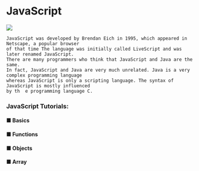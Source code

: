 # JavaScript

![](https://www.jstips.co/assets/images/jstips-animation.gif)

    JavaScript was developed by Brendan Eich in 1995, which appeared in Netscape, a popular browser 
    of that time The language was initially called LiveScript and was later renamed JavaScript. 
    There are many programmers who think that JavaScript and Java are the same. 
    In fact, JavaScript and Java are very much unrelated. Java is a very complex programming language
    whereas JavaScript is only a scripting language. The syntax of JavaScript is mostly influenced 
    by th  e programming language C.
            
 ### JavaScript Tutorials:
 
 #### 	■   Basics
 #### 	■   Functions
 #### 	■    Objects
 #### 	■    Array

